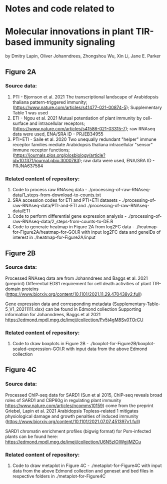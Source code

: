 # Notes and code related to
# Molecular innovations in plant TIR-based immunity signaling
by Dmitry Lapin, Oliver Johanndrees, Zhongshou Wu, Xin Li, Jane E. Parker

## Figure 2A
### Source data:

1. PTI - Bjornson et al. 2021 The transcriptional landscape of Arabidopsis thaliana pattern-triggered immunity; (https://www.nature.com/articles/s41477-021-00874-5); Supplementary Table 1 was used
2. ETI - Ngou et al. 2021 Mutual potentiation of plant immunity by cell-surface and intracellular receptors; (https://www.nature.com/articles/s41586-021-03315-7); raw RNAseq data were used, ENA/SRA ID - PRJEB34955
3. PTI+ETI - Saile et al. 2020 Two unequally redundant "helper" immune receptor families mediate Arabidopsis thaliana intracellular "sensor" immune receptor functions; (https://journals.plos.org/plosbiology/article?id=10.1371/journal.pbio.3000783); raw data were used, ENA/SRA ID - PRJNA637584

### Related content of repository:

1. Code to process raw RNAseq data - ./processing-of-raw-RNAseq-data/1_steps-from-download-to-counts.txt
2. SRA accession codes for ETI and PTI+ETI datasets - ./processing-of-raw-RNAseq-data/PTI-and-ETI and ./processing-of-raw-RNAseq-data/ETI
3. Code to perform differential gene expression analysis - ./processing-of-raw-RNAseq-data/2_steps-from-counts-to-DE.R
4. Code to generate heatmap in Figure 2A from log2FC data - ./heatmap-for-Figure2A/heatmap-for-GOI.R with input log2FC data and geneIDs of interest in ./heatmap-for-Figure2A/input

## Figure 2B
### Source data:

Processed RNAseq data are from Johanndrees and Baggs et al. 2021 (preprint) Differential EDS1 requirement for cell death activities of plant TIR-domain proteins (https://www.biorxiv.org/content/10.1101/2021.11.29.470438v2.full)

Gene expression data and corresponding metadata (Supplementary-Table-5_V1_20211111.xlsx) can be found in Edmond collection
Supporting information for Johanndrees, Baggs et al 2021
https://edmond.mpdl.mpg.de/imeji/collection/Pv5t4gM8Sv0TOrCU

### Related content of repository:
1. Code to draw boxplots in Figure 2B - ./boxplot-for-Figure2B/boxplot-scaled-expression-GOI.R with input data from the above Edmond collection


## Figure 4C
### Source data:

Processed ChIP-seq data for SARD1 (Sun et al 2015, ChIP-seq reveals broad roles of SARD1 and CBP60g in regulating plant immunity https://www.nature.com/articles/ncomms10159) come from the preprint Griebel, Lapin et al. 2021 Arabidopsis Topless-related 1 mitigates physiological damage and growth penalties of induced immunity (https://www.biorxiv.org/content/10.1101/2021.07.07.451397v1.full)

SARD1 chromatin enrichment profiles (bigwig format) for Psm-infected plants can be found here:
https://edmond.mpdl.mpg.de/imeji/collection/U6N5zIOIWgjjMZCu

### Related content of repository:
1. Code to draw metaplot in Figure 4C - ./metaplot-for-Figure4C with input data from the above Edmond collection and geneset and bed files in respective folders in ./metaplot-for-Figure4C
